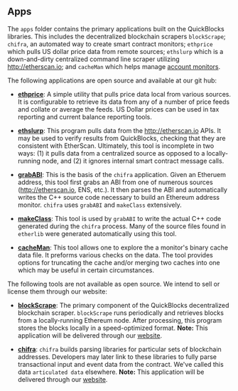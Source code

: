 ## Apps

The `apps` folder contains the primary applications built on the QuickBlocks libraries. This includes the decentralized blockchain scrapers `blockScrape`; `chifra`, an automated way to create smart contract monitors; `ethprice` which pulls US dollar price data from remote sources; `ethslurp` which is a down-and-dirty centralized command line scraper utilizing http://etherscan.io; and `cacheMan` which helps manage [account monitors](../monitors/README.md).

The following applications are open source and available at our git hub:

- [**ethprice**](ethprice): A simple utility that pulls price data local from various sources. It is configurable to retrieve its data from any of a number of price feeds and collate or average the feeds. US Dollar prices can be used in tax reporting and current balance reporting tools.

- [**ethslurp**](ethslurp): This program pulls data from the http://etherscan.io APIs. It may be used to verify results from QuickBlocks, checking that they are consistent with EtherScan. Ultimately, this tool is incomplete in two ways: (1) it pulls data from a centralized source as opposed to a locally-running node, and (2) it ignores internal smart contract message calls.

- [**grabABI**](grabABI): This is the basis of the `chifra` application. Given an Etheruem address, this tool first grabs an ABI from one of numerous sources (http://etherscan.io, ENS, etc.). It then parses the ABI and automatically writes the C++ source code necessary to build an Ethereum address monitor. `chifra` uses `grabABI` and `makeClass` extensively.

- [**makeClass**](makeClass): This tool is used by `grabABI` to write the actual C++ code generated during the `chifra` process. Many of the source files found in `etherlib` were  generated automatically using this tool.

- [**cacheMan**](../../src/monitors/cacheMan): This tool allows one to explore the a monitor's binary cache data file. It preforms various checks on the data. The tool provides options for truncating the cache and/or merging two caches into one which may be useful in certain circumstances.

The following tools are not available as open source. We intend to sell or license them through our website:

- [**blockScrape**](blockScrape): The primary component of the QuickBlocks decentralized blockchain scraper. `blockScrape` runs periodically and retrieves blocks from a locally-running Ethereum node. After processing, this program stores the blocks locally in a speed-optimized format. **Note:** This application will be delivered through our [website](http://quickblocks.io).

- [**chifra**](chifra): `chifra` builds parsing libraries for particular sets of blockchain addresses. Developers may later link to these libraries to fully parse transactional input and event data from the contract. We've called this data `articulated data` elsewhere. **Note:** This application will be delivered through our [website](http://quickblocks.io).

